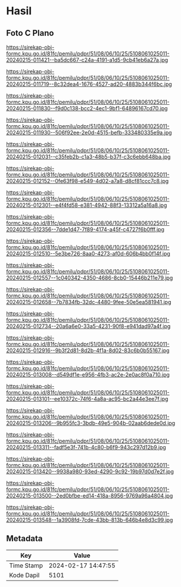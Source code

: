 # Hasil

## Foto C Plano

https://sirekap-obj-formc.kpu.go.id/81fc/pemilu/pdpr/51/08/06/10/25/5108061025011-20240215-011421--ba5dc667-c24a-4191-a1d5-9cb41eb6a27a.jpg

https://sirekap-obj-formc.kpu.go.id/81fc/pemilu/pdpr/51/08/06/10/25/5108061025011-20240215-011719--8c32dea4-1676-4527-ad20-4883b344f6bc.jpg

https://sirekap-obj-formc.kpu.go.id/81fc/pemilu/pdpr/51/08/06/10/25/5108061025011-20240215-011830--f9d0c138-bcc2-4ec1-9bf1-64896167cd70.jpg

https://sirekap-obj-formc.kpu.go.id/81fc/pemilu/pdpr/51/08/06/10/25/5108061025011-20240215-011930--506f92ee-2e0d-4515-befb-333480335e9a.jpg

https://sirekap-obj-formc.kpu.go.id/81fc/pemilu/pdpr/51/08/06/10/25/5108061025011-20240215-012031--c35feb2b-c1a3-48b5-b37f-c3c6ebb648ba.jpg

https://sirekap-obj-formc.kpu.go.id/81fc/pemilu/pdpr/51/08/06/10/25/5108061025011-20240215-012152--0fe63f98-e549-4d02-a7a8-d8cf81ccc7c8.jpg

https://sirekap-obj-formc.kpu.go.id/81fc/pemilu/pdpr/51/08/06/10/25/5108061025011-20240215-012301--e4f4fd58-e381-4942-88f3-13312a5a16a8.jpg

https://sirekap-obj-formc.kpu.go.id/81fc/pemilu/pdpr/51/08/06/10/25/5108061025011-20240215-012356--7dde1d47-7f89-4174-a45f-c4727f6b0fff.jpg

https://sirekap-obj-formc.kpu.go.id/81fc/pemilu/pdpr/51/08/06/10/25/5108061025011-20240215-012510--5e3be726-8aa0-4273-af0d-606b4bb0f14f.jpg

https://sirekap-obj-formc.kpu.go.id/81fc/pemilu/pdpr/51/08/06/10/25/5108061025011-20240215-012557--1c040342-4350-4686-8cb0-15446b211e79.jpg

https://sirekap-obj-formc.kpu.go.id/81fc/pemilu/pdpr/51/08/06/10/25/5108061025011-20240215-012658--7b7834fb-32dc-4480-9fee-50e5ea581941.jpg

https://sirekap-obj-formc.kpu.go.id/81fc/pemilu/pdpr/51/08/06/10/25/5108061025011-20240215-012734--20a6a6e0-33a5-4231-90f8-e941dad97a4f.jpg

https://sirekap-obj-formc.kpu.go.id/81fc/pemilu/pdpr/51/08/06/10/25/5108061025011-20240215-012916--9b3f2d81-8d2b-4f1a-8d02-83c6b0b55167.jpg

https://sirekap-obj-formc.kpu.go.id/81fc/pemilu/pdpr/51/08/06/10/25/5108061025011-20240215-013008--d549df1e-e956-4fb3-ac2e-2e0ac8f0a710.jpg

https://sirekap-obj-formc.kpu.go.id/81fc/pemilu/pdpr/51/08/06/10/25/5108061025011-20240215-013101--ee10372c-74f6-4a8a-ac95-bc2a44e3ee7f.jpg

https://sirekap-obj-formc.kpu.go.id/81fc/pemilu/pdpr/51/08/06/10/25/5108061025011-20240215-013206--9b955fc3-3bdb-49e5-904b-02aab6dede0d.jpg

https://sirekap-obj-formc.kpu.go.id/81fc/pemilu/pdpr/51/08/06/10/25/5108061025011-20240215-013311--fadf5e3f-741b-4c80-b6f9-943c297d12b9.jpg

https://sirekap-obj-formc.kpu.go.id/81fc/pemilu/pdpr/51/08/06/10/25/5108061025011-20240215-013420--9938a980-93ed-4290-9c92-19b97d0d7e2f.jpg

https://sirekap-obj-formc.kpu.go.id/81fc/pemilu/pdpr/51/08/06/10/25/5108061025011-20240215-013500--2ed0bfbe-ed14-418a-8956-9769a96a4804.jpg

https://sirekap-obj-formc.kpu.go.id/81fc/pemilu/pdpr/51/08/06/10/25/5108061025011-20240215-013548--1a3908fd-7cde-43bb-813b-646b4e8d3c99.jpg


## Metadata

| Key        | Value               |
| ---------- | ------------------- |
| Time Stamp | 2024-02-17 14:47:55 |
| Kode Dapil | 5101                |



